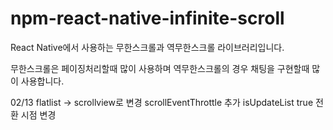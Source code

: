 # npm-react-native-infinite-scroll

React Native에서 사용하는 무한스크롤과 역무한스크롤 라이브러리입니다.

무한스크롤은 페이징처리할때 많이 사용하며 역무한스크롤의 경우 채팅을 구현할때 많이 사용합니다.

02/13
flatlist -> scrollview로 변경
scrollEventThrottle 추가
isUpdateList true 전환 시점 변경 
